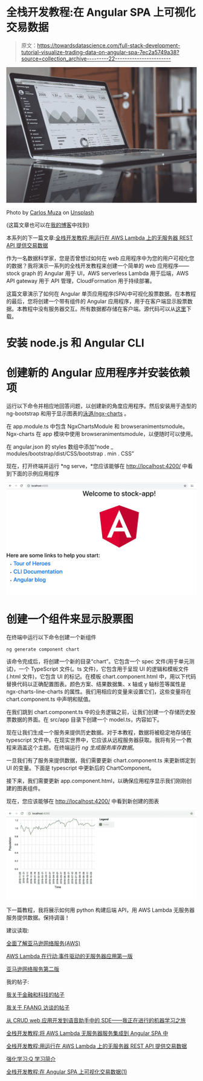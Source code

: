 # 全栈开发教程:在 Angular SPA 上可视化交易数据

> 原文：<https://towardsdatascience.com/full-stack-development-tutorial-visualize-trading-data-on-angular-spa-7ec2a5749a38?source=collection_archive---------22----------------------->

![](img/cf558133a45f1487924b30a4311b26a7.png)

Photo by [Carlos Muza](https://unsplash.com/@kmuza?utm_source=medium&utm_medium=referral) on [Unsplash](https://unsplash.com?utm_source=medium&utm_medium=referral)

(这篇文章也可以在[我的博客](https://kylelix7.github.io/)中找到)

本系列的下一篇文章:[全栈开发教程:用运行在 AWS Lambda 上的无服务器 REST API 提供交易数据](/full-stack-development-tutorial-serverless-rest-api-running-on-aws-lambda-a9a501f54405)

作为一名数据科学家，您是否曾想过如何在 web 应用程序中为您的用户可视化您的数据？我将演示一系列的全栈开发教程来创建一个简单的 web 应用程序——stock graph 的 Angular 用于 UI，AWS serverless Lambda 用于后端，AWS API gateway 用于 API 管理，CloudFormation 用于持续部署。

这篇文章演示了如何在 Angular 单页应用程序(SPA)中可视化股票数据。在本教程的最后，您将创建一个带有组件的 Angular 应用程序，用于在客户端显示股票数据。本教程中没有服务器交互。所有数据都存储在客户端。源代码可以从[这里](https://github.com/kylelix7/stock-app)下载。

# 安装 node.js 和 Angular CLI

# 创建新的 Angular 应用程序并安装依赖项

运行以下命令并相应地回答问题，以创建新的角度应用程序。然后安装用于造型的 ng-bootstrap 和用于显示图表的[泳道/ngx-charts](https://swimlane.gitbook.io/ngx-charts/) 。

在 app.module.ts 中包含 NgxChartsModule 和 browseranimentsmodule。Ngx-charts 在 app 模块中使用 browseranimentsmodule，以便随时可以使用。

在 angular.json 的 styles 数组中添加“node _ modules/bootstrap/dist/CSS/bootstrap . min . CSS”

现在，打开终端并运行 *ng serve，*您应该能够在 [http://localhost:4200/](http://localhost:4200/) 中看到下面的示例应用程序

![](img/53f5840467982d145c9e82b78d6adc04.png)

# 创建一个组件来显示股票图

在终端中运行以下命令创建一个新组件

```
ng generate component chart
```

该命令完成后，将创建一个新的目录“chart”。它包含一个 spec 文件(用于单元测试)，一个 TypeScript 文件(。ts 文件)，它包含用于呈现 UI 的逻辑和模板文件(.html 文件)，它包含 UI 的标记。在模板 chart.component.html 中，用以下代码替换代码以正确配置图表。颜色方案、结果数据集、x 轴或 y 轴标签等属性是 ngx-charts-line-charts 的属性。我们用相应的变量来设置它们，这些变量将在 chart.component.ts 中声明和赋值。

在我们跳到 chart.component.ts 中的业务逻辑之前，让我们创建一个存储历史股票数据的界面。在 src/app 目录下创建一个 model.ts，内容如下。

现在让我们生成一个服务来提供历史数据。对于本教程，数据将被稳定地存储在 typescript 文件中。在现实世界中，它应该从远程服务器获取。我将有另一个教程来涵盖这个主题。在终端运行 *ng 生成服务库存数据*。

一旦我们有了服务来提供数据，我们需要更新 chart.component.ts 来更新绑定到 UI 的变量。下面是 typescript 中更新后的 ChartComponent。

接下来，我们需要更新 app.component.html，以确保应用程序显示我们刚刚创建的图表组件。

现在，您应该能够在 [http://localhost:4200/](http://localhost:4200/) 中看到新创建的图表

![](img/041e6af9e355a8ed7b7c2615bac5d476.png)

下一篇教程，我将展示如何用 python 构建后端 API，用 AWS Lambda 无服务器服务提供数据。保持调谐！

建议读取:

[全面了解亚马逊网络服务(AWS)](https://www.educative.io/courses/learn-the-a-to-z-of-amazon-web-services-aws?aff=VEzk)

[AWS Lambda 在行动:事件驱动的无服务器应用第一版](https://www.amazon.com/gp/product/B07L9GHD6W/ref=as_li_tl?ie=UTF8&camp=1789&creative=9325&creativeASIN=B07L9GHD6W&linkCode=as2&tag=blog023b-20&linkId=8ed2825229096ab702683372bc52497a)

[亚马逊网络服务第二版](https://www.amazon.com/gp/product/1617295116/ref=as_li_tl?ie=UTF8&camp=1789&creative=9325&creativeASIN=1617295116&linkCode=as2&tag=blog023b-20&linkId=524b38e985a6ff114380a3fa96d6618c)

我的帖子:

[我关于金融和科技的帖子](https://medium.com/@fin.techology/my-posts-about-finance-and-tech-7b7e6b2e57f4?source=your_stories_page---------------------------)

[我关于 FAANG 访谈的帖子](https://medium.com/@fin.techology/my-posts-about-faang-interview-20e529c5f13f?source=your_stories_page---------------------------)

[从 CRUD web 应用开发到语音助手中的 SDE——我正在进行的机器学习之旅](https://medium.com/@fin.techology/from-crud-app-dev-to-sde-in-voice-assistant-my-ongoing-journey-to-ml-4ea11ec4966e?)

[全栈开发教程:将 AWS Lambda 无服务器服务集成到 Angular SPA 中](/full-stack-development-tutorial-integrate-aws-lambda-serverless-service-into-angular-spa-abb70bcf417f)

[全栈开发教程:用运行在 AWS Lambda 上的无服务器 REST API 提供交易数据](/full-stack-development-tutorial-serverless-rest-api-running-on-aws-lambda-a9a501f54405)

[强化学习:Q 学习简介](https://medium.com/@kyle.jinhai.li/reinforcement-learning-introduction-to-q-learning-444c951e292c)

[全栈开发教程:在 Angular SPA 上可视化交易数据(1)](/full-stack-development-tutorial-visualize-trading-data-on-angular-spa-7ec2a5749a38)